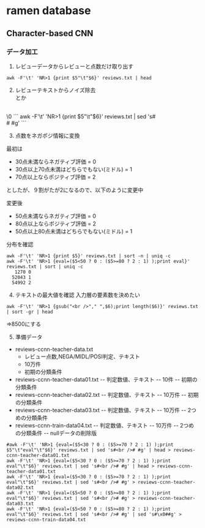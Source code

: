 # ramen database


## Character-based CNN

### データ加工

1. レビューデータからレビューと点数だけ取り出す
```
awk -F'\t' 'NR>1 {print $5"\t"$6}' reviews.txt | head
```
2. レビューテキストからノイズ除去 <br />とか
<br />
\0
```
awk -F'\t' 'NR>1 {print $5"\t"$6}' reviews.txt | sed 's#<br /># #g'
```

3. 点数をネガポジ情報に変換

最初は
 - 30点未満ならネガティブ評価 = 0
 - 30点以上70点未満はどちらでもない(ミドル) = 1
 - 70点以上ならポジティブ評価 = 2
 
としたが、９割がたが2になるので、以下のように変更中

変更後
 - 50点未満ならネガティブ評価 = 0
 - 80点以上ならポジティブ評価 = 2
 - 50点以上80点未満はどちらでもない(ミドル) = 1

分布を確認
```
awk -F'\t' 'NR>1 {print $5}' reviews.txt | sort -n | uniq -c
awk -F'\t' 'NR>1 {eval=($5<50 ? 0 : ($5>=80 ? 2 : 1) );print eval}' reviews.txt | sort | uniq -c
   1270 0
  52043 1
  54992 2

```


4. テキストの最大値を確認
  入力層の要素数を決めたい
```
awk -F'\t' 'NR>1 {gsub("<br />"," ",$6);print length($6)}' reviews.txt | sort -gr | head
```
=>8500にする



5. 準備データ
- reviews-ccnn-teacher-data.txt
    - レビュー点数,NEGA/MIDL/POSI判定、テキスト
    - 10万件
    - 初期の分類条件
- reviews-ccnn-teacher-data01.txt
 -- 判定数値、テキスト
 -- 10件
 -- 初期の分類条件
- reviews-ccnn-teacher-data02.txt
 -- 判定数値、テキスト
 -- 10万件
 -- 初期の分類条件
- reviews-ccnn-teacher-data03.txt
 -- 判定数値、テキスト
 -- 10万件
 -- 2つめの分類条件
- reviews-ccnn-train-data04.txt
 -- 判定数値、テキスト
 -- 10万件
 -- 2つめの分類条件
 -- nullデータの削除版

```
#awk -F'\t' 'NR>1 {eval=($5<30 ? 0 : ($5>=70 ? 2 : 1) );print $5"\t"eval"\t"$6}' reviews.txt | sed 's#<br /># #g' | head > reviews-ccnn-teacher-data01.txt
awk -F'\t' 'NR>1 {eval=($5<30 ? 0 : ($5>=70 ? 2 : 1) );print eval"\t"$6}' reviews.txt | sed 's#<br /># #g' | head > reviews-ccnn-teacher-data01.txt
awk -F'\t' 'NR>1 {eval=($5<30 ? 0 : ($5>=70 ? 2 : 1) );print eval"\t"$6}' reviews.txt | sed 's#<br /># #g' > reviews-ccnn-teacher-data02.txt
awk -F'\t' 'NR>1 {eval=($5<50 ? 0 : ($5>=80 ? 2 : 1) );print eval"\t"$6}' reviews.txt | sed 's#<br /># #g' > reviews-ccnn-teacher-data03.txt
awk -F'\t' 'NR>1 {eval=($5<50 ? 0 : ($5>=80 ? 2 : 1) );print eval"\t"$6}' reviews.txt | sed 's#<br /># #g' | sed 's#\x0##g' > reviews-ccnn-train-data04.txt
```
